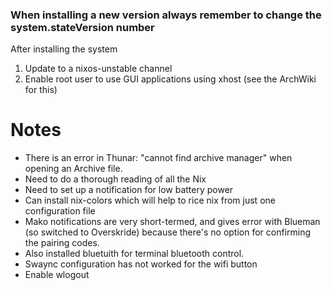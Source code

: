 ### When installing a new version always remember to change the system.stateVersion number
After installing the system
1. Update to a nixos-unstable channel
2. Enable root user to use GUI applications using xhost (see the ArchWiki for this)

# Notes 
- There is an error in Thunar: "cannot find archive manager" when opening an Archive file.
- Need to do a thorough reading of all the Nix
- Need to set up a notification for low battery power
- Can install nix-colors which will help to rice nix from just one configuration file
- Mako notifications are very short-termed, and gives error with Blueman (so switched to Overskride) because there's no option for confirming the pairing codes.
- Also installed bluetuith for terminal bluetooth control.
- Swaync configuration has not worked for the wifi button
- Enable wlogout
